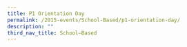 ```yaml
---
title: P1 Orientation Day
permalink: /2015-events/School-Based/p1-orientation-day/
description: ""
third_nav_title: School–Based
---
```

